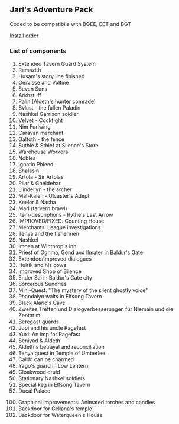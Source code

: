 ## Jarl's Adventure Pack

Coded to be compatibile with BGEE, EET and BGT

[Install order](JA%23BGT_AdvPack/JA%23BGT_AdvPack.ini)


### List of components

1. Extended Tavern Guard System
2. Ramazith
3. Husam's story line finished
4. Gervisse and Voltine
5. Seven Suns
6. Arkhstuff
7. Palin (Aldeth's hunter comrade)
8. Svlast - the fallen Paladin
9. Nashkel Garrison soldier
10. Velvet - Cockfight
11. Nim Furlwing
12. Caravan merchant
13. Galtoth - the fence
14. Suthie & Sthief at Silence's Store
15. Warehouse Workers
16. Nobles
17. Ignatio Phleed
18. Shalasin
19. Artola - Sir Artolas
20. Pilar & Gheldehar
21. Llindellyn - the archer
22. Mal-Kalen - Ulcaster's Adept
23. Keelor & Nasha
24. Marl (tarvern brawl)
25. Item-descriptions - Rythe's Last Arrow
26. IMPROVED/FIXED: Counting House
27. Merchants' League investigations
28. Tenya and the fishermen
29. Nashkel
30. Imoen at Winthrop's inn
31. Priest of Oghma, Gond and Ilmater in Baldur's Gate
32. Extended/Improved dialogues
33. Hulrik and his cows
34. Improved Shop of Silence
35. Ender Sai in Baldur's Gate city
36. Sorcerous Sundries
37. Mini-Quest: "The mystery of the silent ghostly voice"
38. Phandalyn waits in Elfsong Tavern
39. Black Alaric's Cave
40. Zweites Treffen und Dialogverbesserungen für Niemain und die Zentarim
41. Beregost guards
42. Jopi and his uncle Ragefast
43. Yuxi: An imp for Ragefast
44. Seniyad & Aldeth
45. Aldeth's betrayal and reconciliation
46. Tenya quest in Temple of Umberlee
47. Caldo can be charmed
48. Yago's guard in Low Lantern
49. Cloakwood druid
50. Stationary Nashkel soldiers
51. Special keg in Elfsong Tavern
52. Ducal Palace

<ol start="100">
  <li>Graphical improvements: Animated torches and candles</li>
  <li>Backdoor for Gellana's temple</li>
  <li>Backdoor for Waterqueen's House</li>
</ol>
